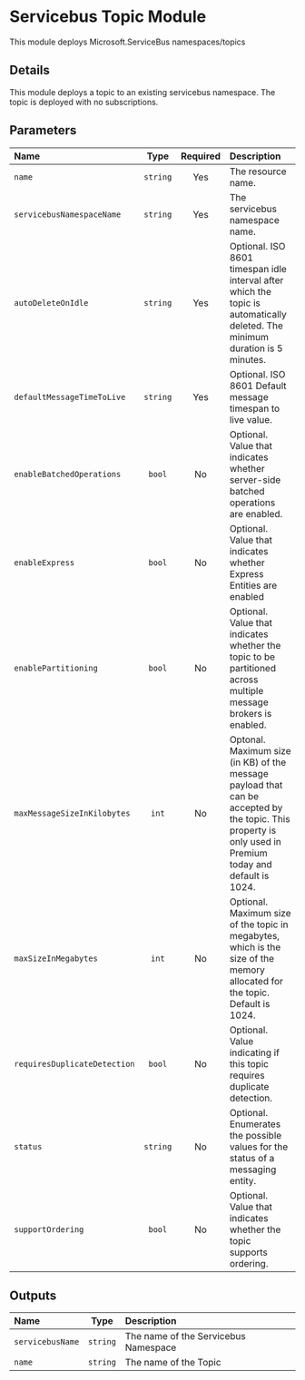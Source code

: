 # Servicebus Topic Module

This module deploys Microsoft.ServiceBus namespaces/topics

## Details

This module deploys a topic to an existing servicebus namespace. The topic is deployed with no subscriptions.

## Parameters

| Name                         | Type     | Required | Description                                                                                                                                              |
| :--------------------------- | :------: | :------: | :------------------------------------------------------------------------------------------------------------------------------------------------------- |
| `name`                       | `string` | Yes      | The resource name.                                                                                                                                       |
| `servicebusNamespaceName`    | `string` | Yes      | The servicebus namespace name.                                                                                                                           |
| `autoDeleteOnIdle`           | `string` | Yes      | Optional. ISO 8601 timespan idle interval after which the topic is automatically deleted. The minimum duration is 5 minutes.                             |
| `defaultMessageTimeToLive`   | `string` | Yes      | Optional. ISO 8601 Default message timespan to live value.                                                                                               |
| `enableBatchedOperations`    | `bool`   | No       | Optional. Value that indicates whether server-side batched operations are enabled.                                                                       |
| `enableExpress`              | `bool`   | No       | Optional. Value that indicates whether Express Entities are enabled                                                                                      |
| `enablePartitioning`         | `bool`   | No       | Optional. Value that indicates whether the topic to be partitioned across multiple message brokers is enabled.                                           |
| `maxMessageSizeInKilobytes`  | `int`    | No       | Optonal. Maximum size (in KB) of the message payload that can be accepted by the topic. This property is only used in Premium today and default is 1024. |
| `maxSizeInMegabytes`         | `int`    | No       | Optional. Maximum size of the topic in megabytes, which is the size of the memory allocated for the topic. Default is 1024.                              |
| `requiresDuplicateDetection` | `bool`   | No       | Optional. Value indicating if this topic requires duplicate detection.                                                                                   |
| `status`                     | `string` | No       | Optional. Enumerates the possible values for the status of a messaging entity.                                                                           |
| `supportOrdering`            | `bool`   | No       | Optional. Value that indicates whether the topic supports ordering.                                                                                      |

## Outputs

| Name             | Type     | Description                          |
| :--------------- | :------: | :----------------------------------- |
| `servicebusName` | `string` | The name of the Servicebus Namespace |
| `name`           | `string` | The name of the Topic                |
